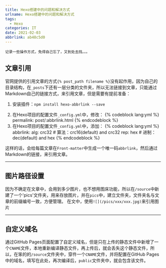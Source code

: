 ```yaml
---
title: Hexo搭建中的问题和解决方式
urlname: Hexo搭建中的问题和解决方式
tags:
  - Hexo
categories: IT
date: 2021-02-03
abbrlink: ab48c5d0
---
```

    记录一些操作方式，免得自己忘了，又到处去找。。。

## 文章引用
官网提供的引用文章的方式`{% post_path filename %}`没有起作用，因为自己的目录结构，在`_posts`下还有一层分类的文件夹，所以无法链接到文章，只能通过Markdown自己的链接方式，来引用文章，但是需要有提前准备：
1. 安装插件：`npm install hexo-abbrlink --save`
<!--more-->
2. 在Hexo项目的配置文件`_config.yml`中，修改： 
{% codeblock lang:yml %}
permalink: post/:abbrlink.html
{% endcodeblock %} 
3. 在Hexo项目的配置文件`_config.yml`中，添加：
{% codeblock lang:yml %}
abbrlink:
  alg: crc32  # 算法：crc16(default) and crc32
  rep: hex    # 进制：dec(default) and hex
{% endcodeblock %} 

这样的话，会给每篇文章在`Front-matter`中生成一个唯一码`abbrlink`，然后通过Markdown的链接，来引用文章。

---
## 图片路径设置
因为不确定在文章中，会用到多少图片，也不想用图床功能，所以在`/source`中新建了一个'pics'文件夹，用来存放图片，并在`pics`中，建立文件夹，文件夹名与文章的前缀编号一致，方便管理。
在文中，使用`![](/pics/xxx/xxx.jpg)`来引用图片

---
## 自定义域名
通过GitHub Pages页面配置了自定义域名，但是只在上传的静态文件中新增了一个`CNAME`文件，本地重新编译静态文件，再上传后，就会丢失这个静态文件，所以，在笨的的`/source`文件夹中，穿件一个`CNAME`文件，并将配置在GitHub Pages中的域名，填写在此处，再次编译后，`public`文件夹中，就会包含该文件。



